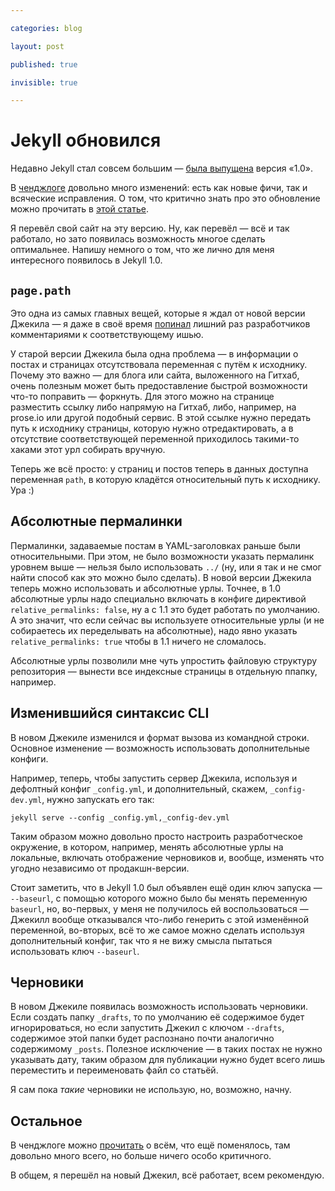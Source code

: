 ```yaml
---

categories: blog

layout: post

published: true

invisible: true

---
```


# Jekyll обновился

Недавно Jekyll стал совсем большим — [была выпущена](https://github.com/blog/1502-jekyll-turns-1-0) версия «1.0».

В [ченджлоге](https://github.com/mojombo/jekyll/blob/master/History.markdown#100--2013-05-06) довольно много изменений: есть как новые фичи, так и всяческие исправления. О том, что критично знать про это обновление можно прочитать в [этой статье](http://jekyllrb.com/docs/upgrading/).

Я перевёл свой сайт на эту версию. Ну, как перевёл — всё и так работало, но зато появилась возможность многое сделать оптимальнее. Напишу немного о том, что же лично для меня интересного появилось в Jekyll 1.0.

## `page.path`

Это одна из самых главных вещей, которые я ждал от новой версии Джекила — я даже в своё время [попинал](https://github.com/mojombo/jekyll/issues/633#issuecomment-11678912) лишний раз разработчиков комментариями к соответствующему ишью.

У старой версии Джекила была одна проблема — в информации о постах и страницах отсутствовала переменная с путём к исходнику. Почему это важно — для блога или сайта, выложенного на Гитхаб, очень полезным может быть предоставление быстрой возможности что-то поправить — форкнуть. Для этого можно на странице разместить ссылку либо напрямую на Гитхаб, либо, например, на prose.io или другой подобный сервис. В этой ссылке нужно передать путь к исходнику страницы, которую нужно отредактировать, а в отсутствие соответствующей переменной приходилось такими-то хаками этот урл собирать вручную.

Теперь же всё просто: у страниц и постов теперь в данных доступна переменная `path`, в которую кладётся относительный путь к исходнику. Ура :)

## Абсолютные пермалинки

Пермалинки, задаваемые постам в YAML-заголовках раньше были относительными. При этом, не было возможности указать пермалинк уровнем выше — нельзя было использовать `../` (ну, или я так и не смог найти способ как это можно было сделать). В новой версии Джекила теперь можно использовать и абсолютные урлы. Точнее, в 1.0 абсолютные урлы надо специально включать в конфиге директивой `relative_permalinks: false`, ну а с 1.1 это будет работать по умолчанию. А это значит, что если сейчас вы используете относительные урлы (и не собираетесь их переделывать на абсолютные), надо явно указать `relative_permalinks: true` чтобы в 1.1 ничего не сломалось.

Абсолютные урлы позволили мне чуть упростить файловую структуру репозитория — вынести все индексные страницы в отдельную ппапку, например.

## Изменившийся синтаксис CLI

В новом Джекиле изменился и формат вызова из командной строки. Основное изменение — возможность использовать дополнительные конфиги.

Например, теперь, чтобы запустить сервер Джекила, используя и дефолтный конфиг `_config.yml`, и дополнительный, скажем, `_config-dev.yml`, нужно запускать его так:

    jekyll serve --config _config.yml,_config-dev.yml

Таким образом можно довольно просто настроить разработческое окружение, в котором, например, менять абсолютные урлы на локальные, включать отображение черновиков и, вообще, изменять что угодно независимо от продакшн-версии.

Стоит заметить, что в Jekyll 1.0 был объявлен ещё один ключ запуска — `--baseurl`, с помощью которого можно было бы менять переменную `baseurl`, но, во-первых, у меня не получилось ей воспользоваться — Джекилл вообще отказывался что-либо генерить с этой изменённой переменной, во-вторых, всё то же самое можно сделать используя дополнительный конфиг, так что я не вижу смысла пытаться использовать ключ `--baseurl`.

## Черновики

В новом Джекиле появилась возможность использовать черновики. Если создать папку `_drafts`, то по умолчанию её содержимое будет игнорироваться, но если запустить Джекил с ключом `--drafts`, содержимое этой папки будет распознано почти аналогично содержимому `_posts`. Полезное исключение — в таких постах не нужно указывать дату, таким образом для публикации нужно будет всего лишь переместить и переименовать файл со статьёй.

Я сам пока _такие_ черновики не использую, но, возможно, начну.

## Остальное

В ченджлоге можно [прочитать](https://github.com/mojombo/jekyll/blob/master/History.markdown#minor-enhancements-3) о всём, что ещё поменялось, там довольно много всего, но больше ничего особо критичного.

В общем, я перешёл на новый Джекил, всё работает, всем рекомендую.